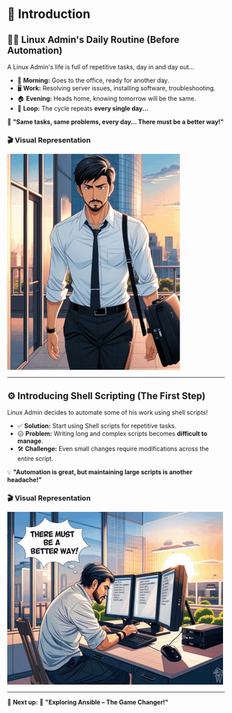 # 🚀 Introduction

## 👨‍💻 **Linux Admin's Daily Routine (Before Automation)**
A Linux Admin's life is full of repetitive tasks, day in and day out...  

- 🏢 **Morning:** Goes to the office, ready for another day.  
- 🖥️ **Work:** Resolving server issues, installing software, troubleshooting.  
- 🏠 **Evening:** Heads home, knowing tomorrow will be the same.  
- 🔄 **Loop:** The cycle repeats **every single day...**  

💭 **"Same tasks, same problems, every day... There must be a better way!"**  

### 🎬 **Visual Representation**
![Linux Admin Daily Life](../images/Linux_daily.gif)

---

## ⚙️ **Introducing Shell Scripting (The First Step)**
Linux Admin decides to automate some of his work using shell scripts!  

- ✅ **Solution:** Start using Shell scripts for repetitive tasks.  
- 😖 **Problem:** Writing long and complex scripts becomes **difficult to manage**.  
- 🛠️ **Challenge:** Even small changes require modifications across the entire script.  

💡 **"Automation is great, but maintaining large scripts is another headache!"**  

### 🎬 **Visual Representation**
![Linux Admin Using Shell](../images/with_scripting.gif)

---

📌 **Next up:** 🚀 **"Exploring Ansible – The Game Changer!"**  
